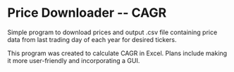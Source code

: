 # Price Downloader -- CAGR
Simple program to download prices and output .csv file containing price data from last trading day of each year for desired tickers. 

This program was created to calculate CAGR in Excel. Plans include making it more user-friendly and incorporating a GUI.
